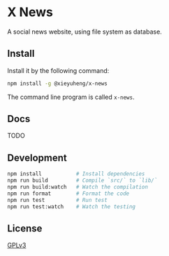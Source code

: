 # X News

A social news website, using file system as database.

## Install

Install it by the following command:

```sh
npm install -g @xieyuheng/x-news
```

The command line program is called `x-news`.

## Docs

TODO

## Development

```sh
npm install           # Install dependencies
npm run build         # Compile `src/` to `lib/`
npm run build:watch   # Watch the compilation
npm run format        # Format the code
npm run test          # Run test
npm run test:watch    # Watch the testing
```

## License

[GPLv3](LICENSE)
